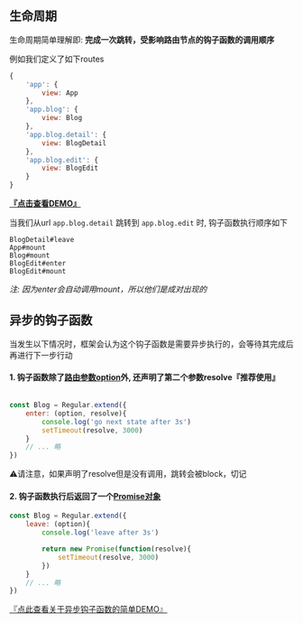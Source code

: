 ## 生命周期

生命周期简单理解即: __完成一次跳转，受影响路由节点的钩子函数的调用顺序__

例如我们定义了如下routes

```js
{
    'app': {
        view: App
    },
    'app.blog': {
        view: Blog
    },
    'app.blog.detail': {
        view: BlogDetail
    },
    'app.blog.edit': {
        view: BlogEdit
    }
}
```

[**『点击查看DEMO』**](../../example/lifecycle-base.html#app/blog/detail)

当我们从url `app.blog.detail` 跳转到 `app.blog.edit` 时, 钩子函数执行顺序如下

```shell
BlogDetail#leave
App#mount
Blog#mount
BlogEdit#enter
BlogEdit#mount
```

_注: 因为enter会自动调用mount，所以他们是成对出现的_



## 异步的钩子函数


当发生以下情况时，框架会认为这个钩子函数是需要异步执行的，会等待其完成后再进行下一步行动


#### 1. 钩子函数除了[路由参数option](./option.md)外, 还声明了第二个参数resolve『推荐使用』

```js

const Blog = Regular.extend({
    enter: (option, resolve){
        console.log('go next state after 3s')
        setTimeout(resolve, 3000)
    }
    // ... 略
})
```


⚠️请注意，如果声明了resolve但是没有调用，跳转会被block，切记 


#### 2. 钩子函数执行后返回了一个[Promise对象](https://developer.mozilla.org/zh-CN/docs/Web/JavaScript/Reference/Global_Objects/Promise) 

```js
const Blog = Regular.extend({
    leave: (option){
        console.log('leave after 3s')

        return new Promise(function(resolve){
            setTimeout(resolve, 3000)     
        })
    }
    // ... 略
})
```


<a href="../../example/lifecycle-async.html">『点此查看关于异步钩子函数的简单DEMO』</a>
        







